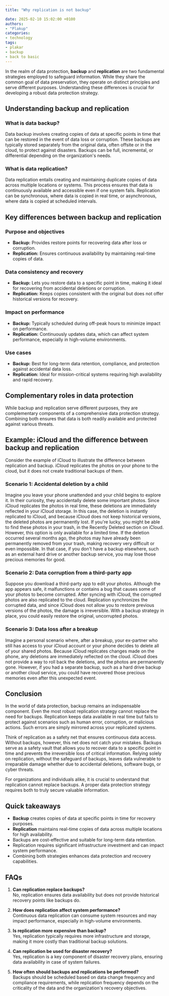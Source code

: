 ```yaml
---
title: "Why replication is not backup"

date: 2025-02-10 15:02:00 +0100
authors:
- "Plakup"
categories:
- technology
tags:
- plakar
- backup
- back to basic
---
```

In the realm of data protection, **backup** and **replication** are two fundamental strategies employed to safeguard information. While they share the common goal of data preservation, they operate on distinct principles and serve different purposes. Understanding these differences is crucial for developing a robust data protection strategy.
<!--more-->
## Understanding backup and replication

### What is data backup?

Data backup involves creating copies of data at specific points in time that can be restored in the event of data loss or corruption. These backups are typically stored separately from the original data, often offsite or in the cloud, to protect against disasters. Backups can be full, incremental, or differential depending on the organization's needs.

### What is data replication?

Data replication entails creating and maintaining duplicate copies of data across multiple locations or systems. This process ensures that data is continuously available and accessible even if one system fails. Replication can be synchronous, where data is copied in real time, or asynchronous, where data is copied at scheduled intervals.

## Key differences between backup and replication

### Purpose and objectives

- **Backup:** Provides restore points for recovering data after loss or corruption.
- **Replication:** Ensures continuous availability by maintaining real-time copies of data.

### Data consistency and recovery

- **Backup:** Lets you restore data to a specific point in time, making it ideal for recovering from accidental deletions or corruption.
- **Replication:** Keeps copies consistent with the original but does not offer historical versions for recovery.

### Impact on performance

- **Backup:** Typically scheduled during off-peak hours to minimize impact on performance.
- **Replication:** Continuously updates data, which can affect system performance, especially in high-volume environments.

### Use cases

- **Backup:** Best for long-term data retention, compliance, and protection against accidental data loss.
- **Replication:** Ideal for mission-critical systems requiring high availability and rapid recovery.

## Complementary roles in data protection

While backup and replication serve different purposes, they are complementary components of a comprehensive data protection strategy. Combining both ensures that data is both readily available and protected against various threats.

## Example: iCloud and the difference between backup and replication

Consider the example of iCloud to illustrate the difference between replication and backup. iCloud replicates the photos on your phone to the cloud, but it does not create traditional backups of them.

### Scenario 1: Accidental deletion by a child

Imagine you leave your phone unattended and your child begins to explore it. In their curiosity, they accidentally delete some important photos. Since iCloud replicates the photos in real time, these deletions are immediately reflected in your iCloud storage. In this case, the deletion is instantly replicated to iCloud, and because iCloud does not keep historical versions, the deleted photos are permanently lost. If you're lucky, you might be able to find these photos in your trash, in the Recently Deleted section on iCloud. However, this option is only available for a limited time. If the deletion occurred several months ago, the photos may have already been permanently removed from your trash, making recovery very difficult or even impossible. In that case, if you don't have a backup elsewhere, such as an external hard drive or another backup service, you may lose those precious memories for good.
### Scenario 2: Data corruption from a third-party app

Suppose you download a third-party app to edit your photos. Although the app appears safe, it malfunctions or contains a bug that causes some of your photos to become corrupted. After syncing with iCloud, the corrupted photos are also replicated to the cloud. Replication synchronizes the corrupted data, and since iCloud does not allow you to restore previous versions of the photos, the damage is irreversible. With a backup strategy in place, you could easily restore the original, uncorrupted photos.

### Scenario 3: Data loss after a breakup

Imagine a personal scenario where, after a breakup, your ex-partner who still has access to your iCloud account or your phone decides to delete all of your shared photos. Because iCloud replicates changes made on the phone, any deletions are immediately reflected on the cloud. iCloud does not provide a way to roll back the deletions, and the photos are permanently gone. However, if you had a separate backup, such as a hard drive backup or another cloud service, you could have recovered those precious memories even after this unexpected event.

## Conclusion

In the world of data protection, backup remains an indispensable component. Even the most robust replication strategy cannot replace the need for backups. Replication keeps data available in real time but fails to protect against scenarios such as human error, corruption, or malicious actions. Such errors are simply mirrored across your replicated systems.

Think of replication as a safety net that ensures continuous data access. Without backups, however, this net does not catch your mistakes. Backups serve as a safety vault that allows you to recover data to a specific point in time and prevents the irreversible loss of critical information. Relying solely on replication, without the safeguard of backups, leaves data vulnerable to irreparable damage whether due to accidental deletions, software bugs, or cyber threats.

For organizations and individuals alike, it is crucial to understand that replication cannot replace backups. A proper data protection strategy requires both to truly secure valuable information.

## Quick takeaways

- **Backup** creates copies of data at specific points in time for recovery purposes.
- **Replication** maintains real-time copies of data across multiple locations for high availability.
- Backups are cost-effective and suitable for long-term data retention.
- Replication requires significant infrastructure investment and can impact system performance.
- Combining both strategies enhances data protection and recovery capabilities.

## FAQs

1. **Can replication replace backups?**  
   No, replication ensures data availability but does not provide historical recovery points like backups do.

2. **How does replication affect system performance?**  
   Continuous data replication can consume system resources and may impact performance, especially in high-volume environments.

3. **Is replication more expensive than backup?**  
   Yes, replication typically requires more infrastructure and storage, making it more costly than traditional backup solutions.

4. **Can replication be used for disaster recovery?**  
   Yes, replication is a key component of disaster recovery plans, ensuring data availability in case of system failures.

5. **How often should backups and replications be performed?**  
   Backups should be scheduled based on data change frequency and compliance requirements, while replication frequency depends on the criticality of the data and the organization's recovery objectives.
